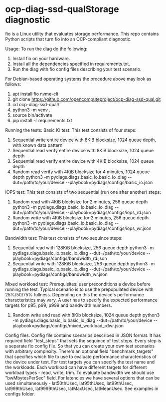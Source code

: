 # ocp-diag-ssd-qualStorage diagnostic

fio is a Linux utility that evaluates storage performance. This repo contains
Python scripts that turn fio into an OCP-compliant diagnostic.

Usage:
To run the diag do the following:
1. Install fio on your hardware.
2. Install all the dependencies specified in requirements.txt.
3. Run the diag with fio config files describing your test scenario.

For Debian-based operating systems the procedure above may look as follows:
1. apt install fio nvme-cli
2. git clone https://github.com/opencomputeproject/ocp-diag-ssd-qual.git
3. cd ocp-diag-ssd-qual/
4. python3 -m venv .
5. source bin/activate
6. pip install -r requirements.txt

Running the tests:
Basic IO test:
This test consists of four steps:
1. Sequential write entire device with 8KiB blocksize, 1024 queue depth, with known data pattern
2. Sequential read verify entire device with 8KiB blocksize, 1024 queue depth
3. Sequential read verify entire device with 4KiB blocksize, 1024 queue depth
4. Random read verify with 4KiB blocksize for 4 minutes, 1024 queue depth
python3 -m pydiags.diags.basic_io.basic_io_diag  --dut=/path/to/your/device --playbook=pydiags/configs/basic_io.json

IOPS test:
This test consists of two sequential (run one after another) steps:
1. Random read with 4KiB blocksize for 2 minutes, 256 queue depth
python3 -m pydiags.diags.basic_io.basic_io_diag  --dut=/path/to/your/device --playbook=pydiags/configs/iops_rd.json
2. Random write with 4KiB blocksize for 2 minutes, 256 queue depth
python3 -m pydiags.diags.basic_io.basic_io_diag  --dut=/path/to/your/device --playbook=pydiags/configs/iops_wr.json

Bandwidth test:
This test consists of two sequince steps:
1. Sequential read with 128KiB blocksize, 256 queue depth
python3 -m pydiags.diags.basic_io.basic_io_diag  --dut=/path/to/your/device --playbook=pydiags/configs/bandwidth_rd.json
2. Sequential write with 128KiB blocksize, 256 queue depth
python3 -m pydiags.diags.basic_io.basic_io_diag  --dut=/path/to/your/device --playbook=pydiags/configs/bandwidth_wr.json

Mixed workload test:
Prerequisites: user preconditions a device before running the test. Typical
scenario is to use the prepopulated device with 25%/50/75% fullness. Depending
on this the device's performance characteristics may vary. A user has to specify
the expected performance targets for p95, p99, p999 and bandwidth numbers.
1. Random write and read with 8Kib blocksize, 1024 queue depth
python3 -m pydiags.diags.basic_io.basic_io_diag  --dut=/path/to/your/device --playbook=pydiags/configs/mixed_workload_rdwr.json


Config files.
Config file contains scenarios described in JSON format. It has required field
"test_steps" that sets the sequince of test steps. Every step is a separate fio
config file. So that you can create your own test scenarios with arbitrary
complexity. There's an optional field "benchmark_targets" that specifies which
file to use to evaluate performance characteristics of the device under test.
For test targets you can specify the test name and the workloads. Each workload
can have different targets for different workload types - read, write, trim.
To evaluate bandwidth we should use "bwMbytesPerSec" field. For latencies we
have several options that can be used simultaneously - lat50thUsec,
lat95thUsec, lat99thUsec, lat999thUsec, lat9999thUsec, latMaxUsec, latMeanUsec.
See examples in configs folder.
